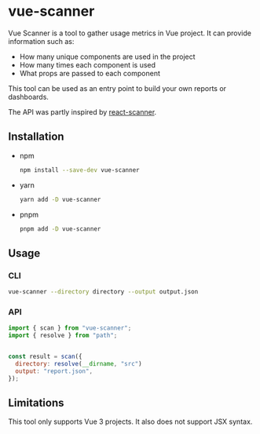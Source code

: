 # vue-scanner

Vue Scanner is a tool to gather usage metrics in Vue project. It can provide information such as:

- How many unique components are used in the project
- How many times each component is used
- What props are passed to each component

This tool can be used as an entry point to build your own reports or dashboards.

The API was partly inspired by [react-scanner](https://github.com/moroshko/react-scanner).

## Installation

- npm

  ```bash
  npm install --save-dev vue-scanner
  ```

- yarn

  ```bash
  yarn add -D vue-scanner
  ```

- pnpm
  ```bash
  pnpm add -D vue-scanner
  ```

## Usage

### CLI

```bash
vue-scanner --directory directory --output output.json
```

### API

```js
import { scan } from "vue-scanner";
import { resolve } from "path";


const result = scan({
  directory: resolve(__dirname, "src")
  output: "report.json",
});
```

## Limitations

This tool only supports Vue 3 projects. It also does not support JSX syntax.
